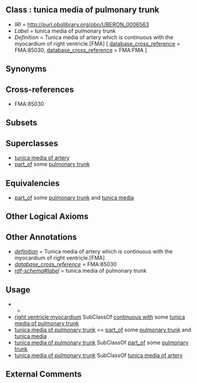 
## Class : tunica media of pulmonary trunk

 * *IRI* = http://purl.obolibrary.org/obo/UBERON_0006563
 * *Label* = tunica media of pulmonary trunk
 * *Definition* = Tunica media of artery which is continuous with the myocardium of right ventricle.[FMA] [ [database_cross_reference](../../ef/oboInOwl#hasDbXref.md) = FMA:85030, [database_cross_reference](../../ef/oboInOwl#hasDbXref.md) = FMA:FMA ]

## Synonyms


## Cross-references

 * FMA:85030

## Subsets


## Superclasses

 * [tunica media of artery](../../UBERON/39/UBERON_0007239.md)
 * [part_of](../../BFO/50/BFO_0000050.md) some [pulmonary trunk](../../UBERON/33/UBERON_0002333.md)

## Equivalencies

 * [part_of](../../BFO/50/BFO_0000050.md) some [pulmonary trunk](../../UBERON/33/UBERON_0002333.md) and [tunica media](../../UBERON/22/UBERON_0002522.md)

## Other Logical Axioms


## Other Annotations

 * *[definition](../../IAO/15/IAO_0000115.md)* = Tunica media of artery which is continuous with the myocardium of right ventricle.[FMA]
 * *[database_cross_reference](../../ef/oboInOwl#hasDbXref.md)* = FMA:85030
 * *[rdf-schema#label](../../el/rdf-schema#label.md)* = tunica media of pulmonary trunk

## Usage

 * -
 * [right ventricle myocardium](../../UBERON/67/UBERON_0006567.md) SubClassOf [continuous with](../../RO/50/RO_0002150.md) some [tunica media of pulmonary trunk](../../UBERON/63/UBERON_0006563.md)
 * [tunica media of pulmonary trunk](../../UBERON/63/UBERON_0006563.md) == [part_of](../../BFO/50/BFO_0000050.md) some [pulmonary trunk](../../UBERON/33/UBERON_0002333.md) and [tunica media](../../UBERON/22/UBERON_0002522.md)
 * [tunica media of pulmonary trunk](../../UBERON/63/UBERON_0006563.md) SubClassOf [part_of](../../BFO/50/BFO_0000050.md) some [pulmonary trunk](../../UBERON/33/UBERON_0002333.md)
 * [tunica media of pulmonary trunk](../../UBERON/63/UBERON_0006563.md) SubClassOf [tunica media of artery](../../UBERON/39/UBERON_0007239.md)

## External Comments

